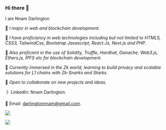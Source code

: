 ### Hi there 👋

I am Nnam Darlington

💠 *I major in web and blockchain development.*

💠 *I have proficiency in web technologies including but not limited to HTML5, CSS3, TailwindCss, Bootstrap Javascript, React.Js, Next.js and PHP.*

💠 *Also proficient in the use of Solidity, Truffle, Hardhat, Ganache, Web3.js, Ethers.js, IPFS etc for blockchain development.*

💠 *Currently immersed in the Zk world, learning to build privacy and scalable solutions for L1 chains with Zk-Snarks and Starks.*

💠 *Open to collaborate on new projects and ideas.*

🖇 LinkedIn: Nnam Darlington.

📨 Email: darlingtonnnam@gmail.com.

![](https://github-profile-summary-cards.vercel.app/api/cards/repos-per-language?username=Darlington02&theme=monokai)


![](https://komarev.com/ghpvc/?username=Darlington02)
